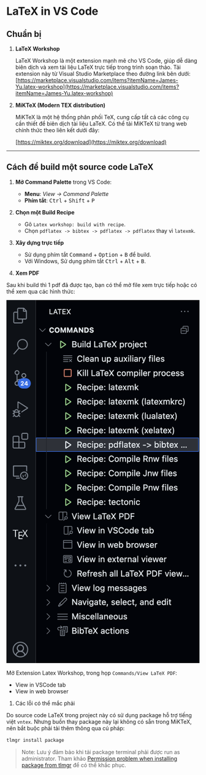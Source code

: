 # LaTeX in VS Code

## Chuẩn bị

1. **LaTeX Workshop**  

    LaTeX Workshop là một extension mạnh mẽ cho VS Code, giúp dễ dàng biên dịch và xem tài liệu LaTeX trực tiếp trong trình soạn thảo. Tải extension này từ Visual Studio Marketplace theo đường link bên dưới:
    [https://marketplace.visualstudio.com/items?itemName=James-Yu.latex-workshop](https://marketplace.visualstudio.com/items?itemName=James-Yu.latex-workshop)

2. **MiKTeX (Modern TEX distribution)**  

    MiKTeX là một hệ thống phân phối TeX, cung cấp tất cả các công cụ cần thiết để biên dịch tài liệu LaTeX. Có thể tải MiKTeX từ trang web chính thức theo liên kết dưới đây:

    [https://miktex.org/download](https://miktex.org/download)

---

## Cách để build một source code LaTeX

1. **Mở Command Palette** trong VS Code:  
    - **Menu**: *View → Command Palette*  
    - **Phím tắt**: <kbd>Ctrl</kbd> + <kbd>Shift</kbd> + <kbd>P</kbd>

2. **Chọn một Build Recipe**  
    - Gõ `Latex workshop: build with recipe`.  
    - Chọn `pdflatex -> bibtex -> pdflatex -> pdflatex` thay vì `latexmk`.

3. **Xây dựng trực tiếp**  
    - Sử dụng phím tắt <kbd>Command</kbd> + <kbd>Option</kbd> + <kbd>B</kbd> để build.
    - Với Windows, Sử dụng phím tắt <kbd>Ctrl</kbd> + <kbd>Alt</kbd> + <kbd>B</kbd>.

4. **Xem PDF**  

Sau khi build thì 1 pdf đã được tạo, bạn có thể mở file xem trực tiếp hoặc có thể xem qua các hình thức:    

![](./assets/readme.png)

Mở Extension Latex Workshop, trong họp `Commands/View LaTeX PDF`:
- View in VSCode tab
- View in web browser

1. Các lỗi có thể mắc phải

Do source code LaTeX trong project này có sử dụng package hỗ trợ tiếng việt `vntex`. Nhưng buồn thay package này lại không có sẵn trong MiKTeX, nên bắt buộc phải tải thêm thông qua cú pháp:

```bash
tlmgr install package
```

> Note: Lưu ý đảm bảo khi tải package terminal phải được run as administrator. Tham khảo [Permission problem when installing package from tlmgr](https://tex.stackexchange.com/questions/187073/permission-problem-when-installing-package-from-tlmgr) để có thể khắc phục.